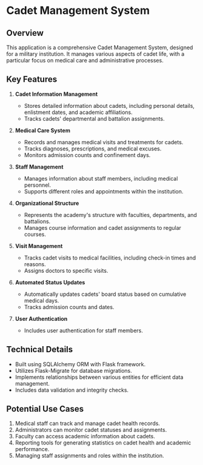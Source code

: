# Cadet Management System

## Overview
This application is a comprehensive Cadet Management System, designed for a military institution. It manages various aspects of cadet life, with a particular focus on medical care and administrative processes.

## Key Features

1. **Cadet Information Management**
   - Stores detailed information about cadets, including personal details, enlistment dates, and academic affiliations.
   - Tracks cadets' departmental and battalion assignments.

2. **Medical Care System**
   - Records and manages medical visits and treatments for cadets.
   - Tracks diagnoses, prescriptions, and medical excuses.
   - Monitors admission counts and confinement days.

3. **Staff Management**
   - Manages information about staff members, including medical personnel.
   - Supports different roles and appointments within the institution.

4. **Organizational Structure**
   - Represents the academy's structure with faculties, departments, and battalions.
   - Manages course information and cadet assignments to regular courses.

5. **Visit Management**
   - Tracks cadet visits to medical facilities, including check-in times and reasons.
   - Assigns doctors to specific visits.

6. **Automated Status Updates**
   - Automatically updates cadets' board status based on cumulative medical days.
   - Tracks admission counts and dates.

7. **User Authentication**
   - Includes user authentication for staff members.

## Technical Details

- Built using SQLAlchemy ORM with Flask framework.
- Utilizes Flask-Migrate for database migrations.
- Implements relationships between various entities for efficient data management.
- Includes data validation and integrity checks.

## Potential Use Cases

1. Medical staff can track and manage cadet health records.
2. Administrators can monitor cadet statuses and assignments.
3. Faculty can access academic information about cadets.
4. Reporting tools for generating statistics on cadet health and academic performance.
5. Managing staff assignments and roles within the institution.
